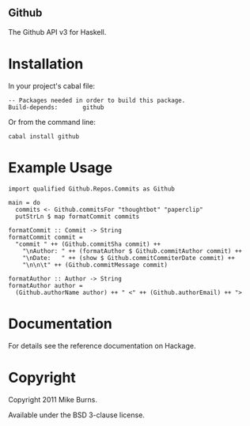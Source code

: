 Github
------

The Github API v3 for Haskell.

Installation
============

In your project's cabal file:

    -- Packages needed in order to build this package.
    Build-depends:       github

Or from the command line:

    cabal install github

Example Usage
=============

    import qualified Github.Repos.Commits as Github

    main = do
      commits <- Github.commitsFor "thoughtbot" "paperclip"
      putStrLn $ map formatCommit commits

    formatCommit :: Commit -> String
    formatCommit commit =
      "commit " ++ (Github.commitSha commit) ++
        "\nAuthor: " ++ (formatAuthor $ Github.commitAuthor commit) ++
        "\nDate:   " ++ (show $ Github.commitCommiterDate commit) ++
        "\n\n\t" ++ (Github.commitMessage commit)

    formatAuthor :: Author -> String
    formatAuthor author =
      (Github.authorName author) ++ " <" ++ (Github.authorEmail) ++ ">

Documentation
=============

For details see the reference documentation on Hackage.

Copyright
=========

Copyright 2011 Mike Burns.

Available under the BSD 3-clause license.
